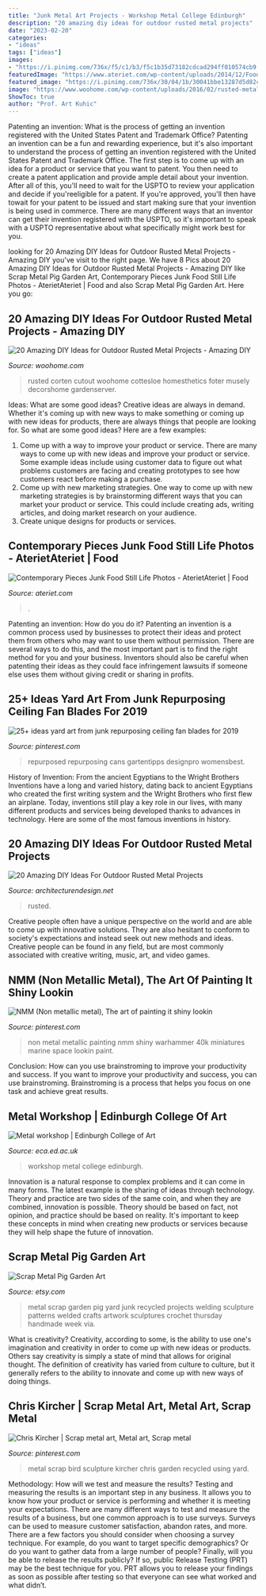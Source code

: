 ```yaml
---
title: "Junk Metal Art Projects - Workshop Metal College Edinburgh"
description: "20 amazing diy ideas for outdoor rusted metal projects"
date: "2023-02-20"
categories:
- "ideas"
tags: ["ideas"]
images:
- "https://i.pinimg.com/736x/f5/c1/b3/f5c1b35d73182cdcad294ff010574cb9.jpg"
featuredImage: "https://www.ateriet.com/wp-content/uploads/2014/12/Food-art-3.jpg"
featured_image: "https://i.pinimg.com/736x/30/04/1b/30041bbe13287d5d82c9d8bff524c3d0.jpg"
image: "https://www.woohome.com/wp-content/uploads/2016/02/rusted-metal-projects-woohome-12.jpg"
ShowToc: true
author: "Prof. Art Kuhic"
---
```



Patenting an invention: What is the process of getting an invention registered with the United States Patent and Trademark Office?
Patenting an invention can be a fun and rewarding experience, but it's also important to understand the process of getting an invention registered with the United States Patent and Trademark Office. The first step is to come up with an idea for a product or service that you want to patent. You then need to create a patent application and provide ample detail about your invention. After all of this, you'll need to wait for the USPTO to review your application and decide if you'reeligible for a patent. If you're approved, you'll then have towait for your patent to be issued and start making sure that your invention is being used in commerce. There are many different ways that an inventor can get their invention registered with the USPTO, so it's important to speak with a USPTO representative about what specifically might work best for you.

	

		
looking for 20 Amazing DIY Ideas for Outdoor Rusted Metal Projects - Amazing DIY you've visit to the right page. We have 8 Pics about 20 Amazing DIY Ideas for Outdoor Rusted Metal Projects - Amazing DIY like Scrap Metal Pig Garden Art, Contemporary Pieces Junk Food Still Life Photos - AterietAteriet | Food and also Scrap Metal Pig Garden Art. Here you go:
		
    
## 20 Amazing DIY Ideas For Outdoor Rusted Metal Projects - Amazing DIY

<img loading=lazy src="https://www.woohome.com/wp-content/uploads/2016/02/rusted-metal-projects-woohome-12.jpg" onerror="this.onerror=null;this.src='https://tse1.mm.bing.net/th?id=OIP.u2p3Z6LllSgTzFAyYlrEkwHaLF&amp;pid=15.1';" alt="20 Amazing DIY Ideas for Outdoor Rusted Metal Projects - Amazing DIY">

_Source: woohome.com_

>rusted corten cutout woohome cottesloe homesthetics foter musely decorshome gardenserver. 

	

Ideas: What are some good ideas?
Creative ideas are always in demand. Whether it's coming up with new ways to make something or coming up with new ideas for products, there are always things that people are looking for. So what are some good ideas? Here are a few examples: 
1. Come up with a way to improve your product or service. There are many ways to come up with new ideas and improve your product or service. Some example ideas include using customer data to figure out what problems customers are facing and creating prototypes to see how customers react before making a purchase. 
2. Come up with new marketing strategies. One way to come up with new marketing strategies is by brainstorming different ways that you can market your product or service. This could include creating ads, writing articles, and doing market research on your audience. 
3. Create unique designs for products or services.

    
## Contemporary Pieces Junk Food Still Life Photos - AterietAteriet | Food

<img loading=lazy src="https://www.ateriet.com/wp-content/uploads/2014/12/Food-art-3.jpg" onerror="this.onerror=null;this.src='https://tse4.mm.bing.net/th?id=OIP.mVaUIfiHiFzhZjqhb70u3wHaE8&amp;pid=15.1';" alt="Contemporary Pieces Junk Food Still Life Photos - AterietAteriet | Food">

_Source: ateriet.com_

>. 

	

Patenting an invention: How do you do it?
Patenting an invention is a common process used by businesses to protect their ideas and protect them from others who may want to use them without permission. There are several ways to do this, and the most important part is to find the right method for you and your business. Inventors should also be careful when patenting their ideas as they could face infringement lawsuits if someone else uses them without giving credit or sharing in profits.

    
## 25+ Ideas Yard Art From Junk Repurposing Ceiling Fan Blades For 2019

<img loading=lazy src="https://i.pinimg.com/736x/30/04/1b/30041bbe13287d5d82c9d8bff524c3d0.jpg" onerror="this.onerror=null;this.src='https://tse3.mm.bing.net/th?id=OIP.UpdQ2YyoXTdZJUyZgE1BagAAAA&amp;pid=15.1';" alt="25+ ideas yard art from junk repurposing ceiling fan blades for 2019">

_Source: pinterest.com_

>repurposed repurposing cans gartentipps designpro womensbest. 

	

History of Invention: From the ancient Egyptians to the Wright Brothers
Inventions have a long and varied history, dating back to ancient Egyptians who created the first writing system and the Wright Brothers who first flew an airplane. Today, inventions still play a key role in our lives, with many different products and services being developed thanks to advances in technology. Here are some of the most famous inventions in history.

    
## 20 Amazing DIY Ideas For Outdoor Rusted Metal Projects

<img loading=lazy src="https://cdn.architecturendesign.net/wp-content/uploads/2016/03/AD-Rusted-Metal-Projects-01.jpg" onerror="this.onerror=null;this.src='https://tse3.mm.bing.net/th?id=OIP.n48mC9QFqQhVkVrOS3InlQHaKe&amp;pid=15.1';" alt="20 Amazing DIY Ideas For Outdoor Rusted Metal Projects">

_Source: architecturendesign.net_

>rusted. 

	

Creative people often have a unique perspective on the world and are able to come up with innovative solutions. They are also hesitant to conform to society's expectations and instead seek out new methods and ideas. Creative people can be found in any field, but are most commonly associated with creative writing, music, art, and video games.

    
## NMM (Non Metallic Metal), The Art Of Painting It Shiny Lookin

<img loading=lazy src="https://i.pinimg.com/736x/d0/17/03/d017033f40c52e7ad2f327a3f05c53f4.jpg" onerror="this.onerror=null;this.src='https://tse3.mm.bing.net/th?id=OIP.PPT70gbkmSi2osN7OK3TAgHaMr&amp;pid=15.1';" alt="NMM (Non metallic metal), The art of painting it shiny lookin">

_Source: pinterest.com_

>non metal metallic painting nmm shiny warhammer 40k miniatures marine space lookin paint. 

	

Conclusion: How can you use brainstroming to improve your productivity and success.
If you want to improve your productivity and success, you can use brainstroming. Brainstroming is a process that helps you focus on one task and achieve great results.

    
## Metal Workshop | Edinburgh College Of Art

<img loading=lazy src="https://www.eca.ed.ac.uk/sites/default/files/styles/hero_image/public/2018-01/metalworkshop.jpg?itok=yaBvAdcz" onerror="this.onerror=null;this.src='https://tse4.mm.bing.net/th?id=OIP.PDJPHICPDgK3mZTave27MAHaEs&amp;pid=15.1';" alt="Metal workshop | Edinburgh College of Art">

_Source: eca.ed.ac.uk_

>workshop metal college edinburgh. 

	

Innovation is a natural response to complex problems and it can come in many forms. The latest example is the sharing of ideas through technology. Theory and practice are two sides of the same coin, and when they are combined, innovation is possible. Theory should be based on fact, not opinion, and practice should be based on reality. It's important to keep these concepts in mind when creating new products or services because they will help shape the future of innovation.

    
## Scrap Metal Pig Garden Art

<img loading=lazy src="https://img1.etsystatic.com/010/0/7617891/il_570xN.421819603_p3b0.jpg" onerror="this.onerror=null;this.src='https://tse4.mm.bing.net/th?id=OIP.0bFsNzJMAzDr1tQw1d3oKQHaJ4&amp;pid=15.1';" alt="Scrap Metal Pig Garden Art">

_Source: etsy.com_

>metal scrap garden pig yard junk recycled projects welding sculpture patterns welded crafts artwork sculptures crochet thursday handmade week via. 

	

What is creativity?
Creativity, according to some, is the ability to use one's imagination and creativity in order to come up with new ideas or products. Others say creativity is simply a state of mind that allows for original thought. The definition of creativity has varied from culture to culture, but it generally refers to the ability to innovate and come up with new ways of doing things.

    
## Chris Kircher | Scrap Metal Art, Metal Art, Scrap Metal

<img loading=lazy src="https://i.pinimg.com/736x/f5/c1/b3/f5c1b35d73182cdcad294ff010574cb9.jpg" onerror="this.onerror=null;this.src='https://tse1.mm.bing.net/th?id=OIP.2p1A5DmAnd9OzpVSI-m-lQHaLO&amp;pid=15.1';" alt="Chris Kircher | Scrap metal art, Metal art, Scrap metal">

_Source: pinterest.com_

>metal scrap bird sculpture kircher chris garden recycled using yard. 

	

Methodology: How will we test and measure the results?
Testing and measuring the results is an important step in any business. It allows you to know how your product or service is performing and whether it is meeting your expectations. There are many different ways to test and measure the results of a business, but one common approach is to use surveys. Surveys can be used to measure customer satisfaction, abandon rates, and more.
There are a few factors you should consider when choosing a survey technique. For example, do you want to target specific demographics? Or do you want to gather data from a large number of people? Finally, will you be able to release the results publicly? If so, public Release Testing (PRT) may be the best technique for you. PRT allows you to release your findings as soon as possible after testing so that everyone can see what worked and what didn’t.

